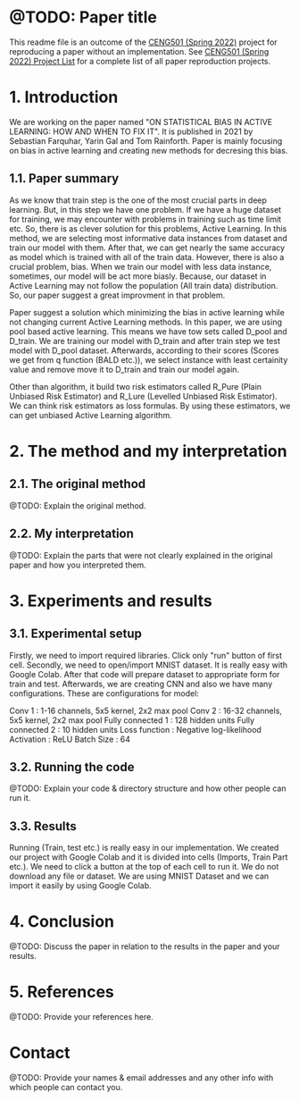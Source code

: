 # @TODO: Paper title

This readme file is an outcome of the [CENG501 (Spring 2022)](https://ceng.metu.edu.tr/~skalkan/DL/) project for reproducing a paper without an implementation. See [CENG501 (Spring 2022) Project List](https://github.com/CENG501-Projects/CENG501-Spring2022) for a complete list of all paper reproduction projects.

# 1. Introduction

We are working on the paper named "ON STATISTICAL BIAS IN ACTIVE LEARNING: HOW AND WHEN TO FIX IT". It is published in 2021 by Sebastian Farquhar, Yarin Gal and Tom Rainforth. Paper is mainly focusing on bias in active learning and creating new methods for decresing this bias. 

## 1.1. Paper summary

As we know that train step is the one of the most crucial parts in deep learning. But, in this step we have one problem. If we have a huge dataset for training, we may encounter with problems in training such as time limit etc. So, there is as clever solution for this problems, Active Learning. In this method, we are selecting most informative data instances from dataset and train our model with them. After that, we can get nearly the same accuracy as model which is trained with all of the train data. However, there is also a crucial problem, bias. When we train our model with less data instance, sometimes, our model will be act more biasly. Because, our dataset in Active Learning may not follow the population (All train data) distribution. So, our paper suggest a great improvment in that problem. 

Paper suggest a solution which minimizing the bias in active learning while not changing current Active Learning methods. In this paper, we are using pool based active learning. This means we have tow sets called D_pool and D_train. We are training our model with D_train and after train step we test model with D_pool dataset. Afterwards, according to their scores (Scores we get from q function (BALD etc.)), we select instance with least certainity value and remove move it to D_train and train our model again. 

Other than algorithm, it build two risk estimators called R_Pure (Plain Unbiased Risk Estimator) and R_Lure (Levelled Unbiased Risk Estimator). We can think risk estimators as loss formulas. By using these estimators, we can get unbiased Active Learning algorithm. 

# 2. The method and my interpretation

## 2.1. The original method

@TODO: Explain the original method.

## 2.2. My interpretation 

@TODO: Explain the parts that were not clearly explained in the original paper and how you interpreted them.

# 3. Experiments and results

## 3.1. Experimental setup

Firstly, we need to import required libraries. Click only "run" button of first cell.
Secondly, we need to open/import MNIST dataset. It is really easy with Google Colab. After that code will prepare dataset to appropriate form for train and test. 
Afterwards, we are creating CNN and also we have many configurations. These are configurations for model: 

Conv 1            : 1-16 channels, 5x5 kernel, 2x2 max pool
Conv 2            : 16-32 channels, 5x5 kernel, 2x2 max pool
Fully connected 1 : 128 hidden units
Fully connected 2 : 10 hidden units
Loss function     : Negative log-likelihood
Activation        : ReLU
Batch Size        : 64


## 3.2. Running the code

@TODO: Explain your code & directory structure and how other people can run it.

## 3.3. Results

Running (Train, test etc.) is really easy in our implementation. We created our project with Google Colab and it is divided into cells (Imports, Train Part etc.). We need to click a button at the top of each cell to run it. We do not download any file or dataset. We are using MNIST Dataset and we can import it easily by using Google Colab. 

# 4. Conclusion

@TODO: Discuss the paper in relation to the results in the paper and your results.

# 5. References

@TODO: Provide your references here.

# Contact

@TODO: Provide your names & email addresses and any other info with which people can contact you.
